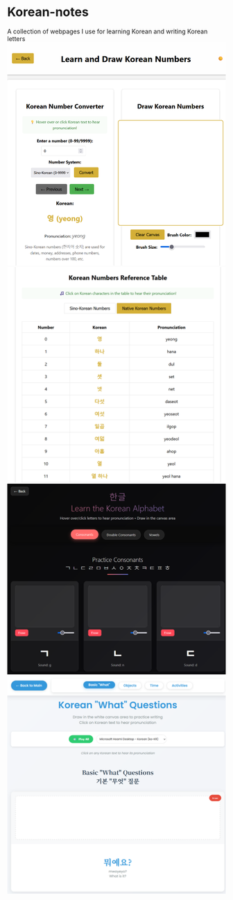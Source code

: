 # Korean-notes
A collection of webpages I use for learning Korean and writing Korean letters
![alt text](image.png) 
![alt text](image-1.png) 
![alt text](image-2.png) 
![alt text](image-3.png)